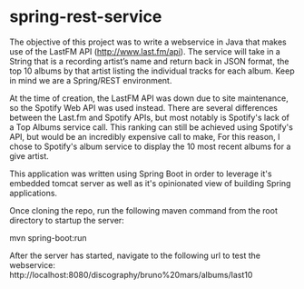 # spring-rest-service

The objective of this project was to write a webservice in Java that makes use of the LastFM API (http://www.last.fm/api).  The service will take in a String that is a recording artist’s name and return back in JSON format, the top 10 albums by that artist listing the individual tracks for each album.  Keep in mind we are a Spring/REST environment.

At the time of creation, the LastFM API was down due to site maintenance, so the Spotify Web API was used instead.  There are several differences between the Last.fm and Spotify APIs, but most notably is Spotify's lack of a Top Albums service call.  This ranking can still be achieved using Spotify's API, but would be an incredibly expensive call to make, For this reason, I chose to Spotify's album service to display the 10 most recent albums for a give artist.

This application was written using Spring Boot in order to leverage it's embedded tomcat server as well as it's opinionated view of building Spring applications.

Once cloning the repo, run the following maven command from the root directory to startup the server:

mvn spring-boot:run

After the server has started, navigate to the following url to test the webservice: http://localhost:8080/discography/bruno%20mars/albums/last10
